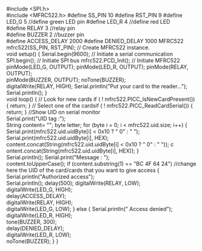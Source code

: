 #include <SPI.h>  
#include <MFRC522.h> 
#define SS_PIN 10
#define RST_PIN 9
#define LED_G 5 //define green LED pin
#define LED_R 4 //define red LED  
#define RELAY 3 //relay pin  
#define BUZZER 2 //buzzer pin  
#define ACCESS_DELAY 2000
#define DENIED_DELAY 1000
MFRC522 mfrc522(SS_PIN, RST_PIN); // Create MFRC522 instance.  
void setup()
{
Serial.begin(9600); // Initiate a serial communication  
SPI.begin(); // Initiate SPI bus
mfrc522.PCD_Init(); // Initiate MFRC522
pinMode(LED_G, OUTPUT);
pinMode(LED_R, OUTPUT); 
pinMode(RELAY, OUTPUT);  
pinMode(BUZZER, OUTPUT);
noTone(BUZZER);  
digitalWrite(RELAY, HIGH);
Serial.println("Put your card to the reader...");
Serial.println(); 
}  
void loop()
{ // Look for new cards
if ( ! mfrc522.PICC_IsNewCardPresent())
{ return;
} // Select one of the cardsif ( ! mfrc522.PICC_ReadCardSerial())
{ return;
} //Show UID on serial monitor  
Serial.print("UID tag :");  
String content= "";
byte letter;
for (byte i = 0; i < mfrc522.uid.size; i++)
{
Serial.print(mfrc522.uid.uidByte[i] < 0x10 ? " 0" : " ");  
Serial.print(mfrc522.uid.uidByte[i], HEX);  
content.concat(String(mfrc522.uid.uidByte[i] < 0x10 ? " 0" : " "));  c
ontent.concat(String(mfrc522.uid.uidByte[i], HEX)); 
}  
Serial.println();
Serial.print("Message : ");  
content.toUpperCase();
if (content.substring(1) == "BC 4F 64 24") //change here the UID of the card/cards that you want to give access
{
Serial.println("Authorized access");  
Serial.println();
delay(500);
digitalWrite(RELAY, LOW);  
digitalWrite(LED_G, HIGH);  
delay(ACCESS_DELAY);  
digitalWrite(RELAY, HIGH);  
digitalWrite(LED_G, LOW);
}
else
{
Serial.println(" Access denied");
digitalWrite(LED_R, HIGH);  
tone(BUZZER, 300);  
delay(DENIED_DELAY);  
digitalWrite(LED_R, LOW);  
noTone(BUZZER);
}
}
